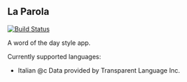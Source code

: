 La Parola
--------
[![Build Status](https://travis-ci.org/tvand7093/WordOfTheDay.svg)](https://travis-ci.org/tvand7093/WordOfTheDay)

A word of the day style app.

Currently supported languages:
 - Italian
@c Data provided by Transparent Language Inc.